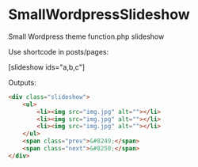 SmallWordpressSlideshow
=======================

Small Wordpress theme function.php slideshow

Use shortcode in posts/pages:

[slideshow ids="a,b,c"]

Outputs:
```html
<div class="slideshow">
	<ul>
		<li><img src="img.jpg" alt=""></li>
		<li><img src="img.jpg" alt=""></li>
		<li><img src="img.jpg" alt=""></li>
	</ul>
	<span class="prev">&#8249;</span>
	<span class="next">&#8250;</span>
</div>
```
